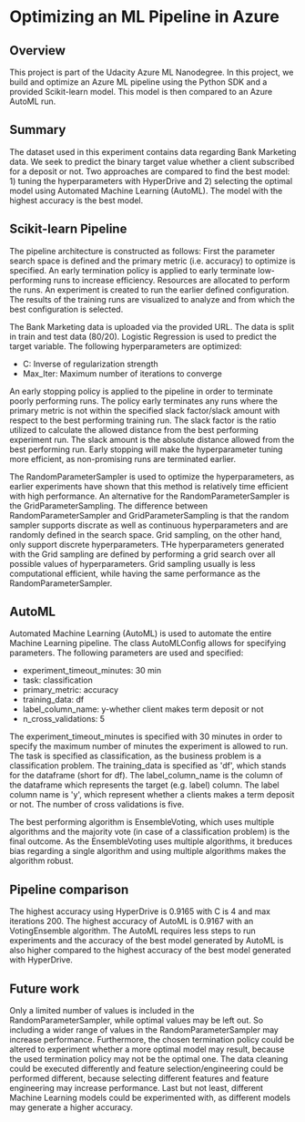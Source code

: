 # Optimizing an ML Pipeline in Azure

## Overview
This project is part of the Udacity Azure ML Nanodegree.
In this project, we build and optimize an Azure ML pipeline using the Python SDK and a provided Scikit-learn model.
This model is then compared to an Azure AutoML run.

## Summary
The dataset used in this experiment contains data regarding Bank Marketing data. We seek to predict the binary target value whether a client subscribed for a deposit or not. Two approaches are compared to find the best model: 1) tuning the hyperparameters with HyperDrive and 2) selecting the optimal model using Automated Machine Learning (AutoML). The model with the highest accuracy is the best model. 


## Scikit-learn Pipeline
The pipeline architecture is constructed as follows: First the parameter search space is defined and the primary metric (i.e. accuracy) to optimize is specified. An early termination policy is applied to early terminate low-performing runs to increase efficiency. Resources are allocated to perform the runs. An experiment is created to run the earlier defined configuration. The results of the training runs are visualized to analyze and from which the best configuration is selected. 

The Bank Marketing data is uploaded via the provided URL. The data is split in train and test data (80/20). Logistic Regression is used to predict the target variable. The following hyperparameters are optimized:

- C: Inverse of regularization strength 
- Max_Iter: Maximum number of iterations to converge

An early stopping policy is applied to the pipeline in order to terminate poorly performing runs. The policy early terminates any runs where the primary metric is not within the specified slack factor/slack amount with respect to the best performing training run. The slack factor is the ratio utilized to calculate the allowed distance from the best performing experiment run. The slack amount is the absolute distance allowed from the best performing run. Early stopping will make the hyperparameter tuning more efficient, as non-promising runs are terminated earlier. 

The RandomParameterSampler is used to optimize the hyperparameters, as earlier experiments have shown that this method is relatively time efficient with high performance. An alternative for the RandomParameterSampler is the GridParameterSampling. The difference between RandomParameterSampler and GridParameterSampling is that the random sampler supports discrate as well as continuous hyperparameters and are randomly defined in the search space. Grid sampling, on the other hand, only support discrete hyperparameters. THe hyperparameters generated with the Grid sampling are defined by performing a grid search over all possible values of hyperparameters. Grid sampling usually is less computational efficient, while having the same performance as the RandomParameterSampler.

## AutoML
Automated Machine Learning (AutoML) is used to automate the entire Machine Learning pipeline. The class AutoMLConfig allows for specifying parameters. The following parameters are used and specified:
- experiment_timeout_minutes: 30 min
- task: classification
- primary_metric: accuracy
- training_data: df
- label_column_name: y-whether client makes term deposit or not
- n_cross_validations: 5

The experiment_timeout_minutes is specified with 30 minutes in order to specify the maximum number of minutes the experiment is allowed to run. The task is specified as classification, as the business problem is a classification problem. The training_data is specified as 'df', which stands for the dataframe (short for df). The label_column_name is the column of the dataframe which represents the target (e.g. label) column. The label column name is 'y', which represent whether a clients makes a term deposit or not. The number of cross validations is five. 

The best performing algorithm is EnsembleVoting, which uses multiple algorithms and the majority vote (in case of a classification problem) is the final outcome. As the EnsembleVoting uses multiple algorithms, it breduces bias regarding a single algorithm and using multiple algorithms makes the algorithm robust.

## Pipeline comparison
The highest accuracy using HyperDrive is 0.9165 with C is 4 and max iterations 200. The highest accuracy of AutoML is 0.9167 with an VotingEnsemble algorithm. The AutoML requires less steps to run experiments and the accuracy of the best model generated by AutoML is also higher compared to the highest accuracy of the best model generated with HyperDrive. 

## Future work
Only a limited number of values is included in the RandomParameterSampler, while optimal values may be left out. So including a wider range of values in the RandomParameterSampler may increase performance. Furthermore, the chosen termination policy could be altered to experiment whether a more optimal model may result, because the used termination policy may not be the optimal one. The data cleaning could be executed differently and feature selection/engineering could be performed different, because selecting different features and feature engineering may increase performance. Last but not least, different Machine Learning models could be experimented with, as different models may generate a higher accuracy. 


